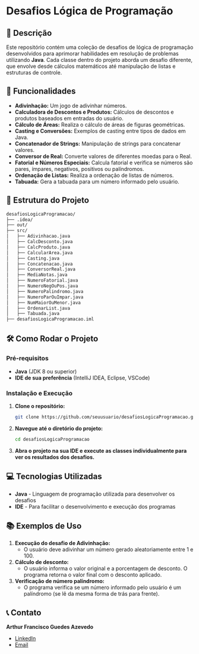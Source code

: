 # Desafios Lógica de Programação

## 📝 Descrição
Este repositório contém uma coleção de desafios de lógica de programação desenvolvidos para aprimorar habilidades em resolução de problemas utilizando **Java**. Cada classe dentro do projeto aborda um desafio diferente, que envolve desde cálculos matemáticos até manipulação de listas e estruturas de controle.

## 🚀 Funcionalidades
- **Adivinhação:** Um jogo de adivinhar números.
- **Calculadora de Descontos e Produtos:** Cálculos de descontos e produtos baseados em entradas do usuário.
- **Cálculo de Áreas:** Realiza o cálculo de áreas de figuras geométricas.
- **Casting e Conversões:** Exemplos de casting entre tipos de dados em Java.
- **Concatenador de Strings:** Manipulação de strings para concatenar valores.
- **Conversor de Real:** Converte valores de diferentes moedas para o Real.
- **Fatorial e Números Especiais:** Calcula fatorial e verifica se números são pares, ímpares, negativos, positivos ou palíndromos.
- **Ordenação de Listas:** Realiza a ordenação de listas de números.
- **Tabuada:** Gera a tabuada para um número informado pelo usuário.

## 📂 Estrutura do Projeto
```bash
desafiosLogicaProgramacao/
├── .idea/
├── out/
├── src/
│   ├── Adivinhacao.java
│   ├── CalcDesconto.java
│   ├── CalcProduto.java
│   ├── CalcularArea.java
│   ├── Casting.java
│   ├── Concatenacao.java
│   ├── ConversorReal.java
│   ├── MediaNotas.java
│   ├── NumeroFatorial.java
│   ├── NumeroNegOuPos.java
│   ├── NumeroPalindromo.java
│   ├── NumeroParOuImpar.java
│   ├── NumMaiorOuMenor.java
│   ├── OrdenarList.java
│   ├── Tabuada.java
├── desafiosLogicaProgramacao.iml
```
## 🛠️ Como Rodar o Projeto

### Pré-requisitos
- **Java** (JDK 8 ou superior)
- **IDE de sua preferência** (IntelliJ IDEA, Eclipse, VSCode)

### Instalação e Execução
1. **Clone o repositório:**
   ```bash
   git clone https://github.com/seuusuario/desafiosLogicaProgramacao.git
2. **Navegue até o diretório do projeto:**
   ```bash
   cd desafiosLogicaProgramacao
3. **Abra o projeto na sua IDE e execute as classes individualmente para ver os resultados dos desafios.**

## 💻 Tecnologias Utilizadas
- **Java** - Linguagem de programação utilizada para desenvolver os desafios
- **IDE** - Para facilitar o desenvolvimento e execução dos programas

## 📚 Exemplos de Uso
1. **Execução do desafio de Adivinhação:**
   - O usuário deve adivinhar um número gerado aleatoriamente entre 1 e 100.
2. **Cálculo de desconto:**
   - O usuário informa o valor original e a porcentagem de desconto. O programa retorna o valor final com o desconto aplicado.
3. **Verificação de número palíndromo:**
   - O programa verifica se um número informado pelo usuário é um palíndromo (se lê da mesma forma de trás para frente).

## 📞 Contato
**Arthur Francisco Guedes Azevedo**

- [LinkedIn](https://www.linkedin.com/in/arthur-azevedo-desenvolvedor/)
- [Email](mailto:arthurfranciscoazevedo@gmail.com)
